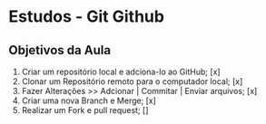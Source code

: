 # Estudos - Git Github

## Objetivos da Aula

1. Criar um repositório local e adciona-lo ao GitHub; [x]
2. Clonar um Repositório remoto para o computador local; [x]
3. Fazer Alterações >> Adcionar | Commitar | Enviar arquivos; [x]
4. Criar uma nova Branch e Merge; [x]
5. Realizar um Fork e pull request; []
